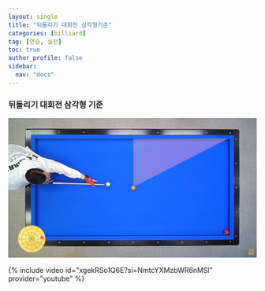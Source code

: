 ```yaml
---
layout: single
title: "뒤돌리기 대회전 삼각형기준"
categories: [billiard]
tag: [연습, 실전]
toc: true
author_profile: false
sidebar:
  nav: "docs"
---
```


### 뒤돌리기 대회전 삼각형 기준

[![뒤돌리기 대회전 삼각형 기준](/images/%EB%92%A4%EB%8F%8C%EB%A6%AC%EA%B8%B0%20%EB%8C%80%ED%9A%8C%EC%A0%84.png)](https://1drv.ms/p/s!AuJKpwyYpUY9_D5TfoLeWlQdQzdR?e=ij2F57)

{% include video id="xgekRSo1Q6E?si=NmtcYXMzbWR6nMSl" provider="youtube" %}

